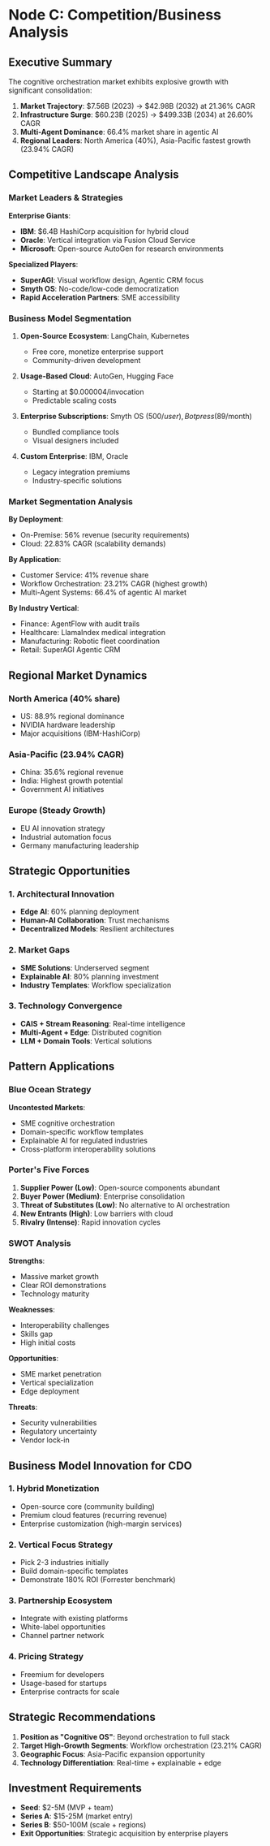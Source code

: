 # Node C: Competition/Business Analysis

## Executive Summary

The cognitive orchestration market exhibits explosive growth with significant consolidation:

1. **Market Trajectory**: $7.56B (2023) → $42.98B (2032) at 21.36% CAGR
2. **Infrastructure Surge**: $60.23B (2025) → $499.33B (2034) at 26.60% CAGR
3. **Multi-Agent Dominance**: 66.4% market share in agentic AI
4. **Regional Leaders**: North America (40%), Asia-Pacific fastest growth (23.94% CAGR)

## Competitive Landscape Analysis

### Market Leaders & Strategies

**Enterprise Giants**:
- **IBM**: $6.4B HashiCorp acquisition for hybrid cloud
- **Oracle**: Vertical integration via Fusion Cloud Service
- **Microsoft**: Open-source AutoGen for research environments

**Specialized Players**:
- **SuperAGI**: Visual workflow design, Agentic CRM focus
- **Smyth OS**: No-code/low-code democratization
- **Rapid Acceleration Partners**: SME accessibility

### Business Model Segmentation

1. **Open-Source Ecosystem**: LangChain, Kubernetes
   - Free core, monetize enterprise support
   - Community-driven development

2. **Usage-Based Cloud**: AutoGen, Hugging Face
   - Starting at $0.000004/invocation
   - Predictable scaling costs

3. **Enterprise Subscriptions**: Smyth OS ($500/user), Botpress ($89/month)
   - Bundled compliance tools
   - Visual designers included

4. **Custom Enterprise**: IBM, Oracle
   - Legacy integration premiums
   - Industry-specific solutions

### Market Segmentation Analysis

**By Deployment**:
- On-Premise: 56% revenue (security requirements)
- Cloud: 22.83% CAGR (scalability demands)

**By Application**:
- Customer Service: 41% revenue share
- Workflow Orchestration: 23.21% CAGR (highest growth)
- Multi-Agent Systems: 66.4% of agentic AI market

**By Industry Vertical**:
- Finance: AgentFlow with audit trails
- Healthcare: LlamaIndex medical integration
- Manufacturing: Robotic fleet coordination
- Retail: SuperAGI Agentic CRM

## Regional Market Dynamics

### North America (40% share)
- US: 88.9% regional dominance
- NVIDIA hardware leadership
- Major acquisitions (IBM-HashiCorp)

### Asia-Pacific (23.94% CAGR)
- China: 35.6% regional revenue
- India: Highest growth potential
- Government AI initiatives

### Europe (Steady Growth)
- EU AI innovation strategy
- Industrial automation focus
- Germany manufacturing leadership

## Strategic Opportunities

### 1. Architectural Innovation
- **Edge AI**: 60% planning deployment
- **Human-AI Collaboration**: Trust mechanisms
- **Decentralized Models**: Resilient architectures

### 2. Market Gaps
- **SME Solutions**: Underserved segment
- **Explainable AI**: 80% planning investment
- **Industry Templates**: Workflow specialization

### 3. Technology Convergence
- **CAIS + Stream Reasoning**: Real-time intelligence
- **Multi-Agent + Edge**: Distributed cognition
- **LLM + Domain Tools**: Vertical solutions

## Pattern Applications

### Blue Ocean Strategy
**Uncontested Markets**:
- SME cognitive orchestration
- Domain-specific workflow templates
- Explainable AI for regulated industries
- Cross-platform interoperability solutions

### Porter's Five Forces
1. **Supplier Power (Low)**: Open-source components abundant
2. **Buyer Power (Medium)**: Enterprise consolidation
3. **Threat of Substitutes (Low)**: No alternative to AI orchestration
4. **New Entrants (High)**: Low barriers with cloud
5. **Rivalry (Intense)**: Rapid innovation cycles

### SWOT Analysis
**Strengths**:
- Massive market growth
- Clear ROI demonstrations
- Technology maturity

**Weaknesses**:
- Interoperability challenges
- Skills gap
- High initial costs

**Opportunities**:
- SME market penetration
- Vertical specialization
- Edge deployment

**Threats**:
- Security vulnerabilities
- Regulatory uncertainty
- Vendor lock-in

## Business Model Innovation for CDO

### 1. Hybrid Monetization
- Open-source core (community building)
- Premium cloud features (recurring revenue)
- Enterprise customization (high-margin services)

### 2. Vertical Focus Strategy
- Pick 2-3 industries initially
- Build domain-specific templates
- Demonstrate 180% ROI (Forrester benchmark)

### 3. Partnership Ecosystem
- Integrate with existing platforms
- White-label opportunities
- Channel partner network

### 4. Pricing Strategy
- Freemium for developers
- Usage-based for startups
- Enterprise contracts for scale

## Strategic Recommendations

1. **Position as "Cognitive OS"**: Beyond orchestration to full stack
2. **Target High-Growth Segments**: Workflow orchestration (23.21% CAGR)
3. **Geographic Focus**: Asia-Pacific expansion opportunity
4. **Technology Differentiation**: Real-time + explainable + edge

## Investment Requirements

- **Seed**: $2-5M (MVP + team)
- **Series A**: $15-25M (market entry)
- **Series B**: $50-100M (scale + regions)
- **Exit Opportunities**: Strategic acquisition by enterprise players